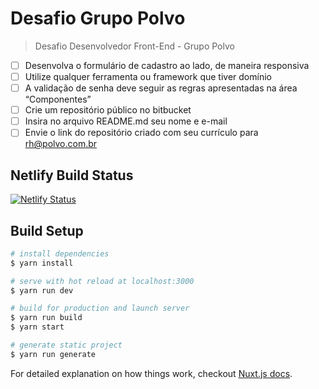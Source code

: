 # Desafio Grupo Polvo

> Desafio Desenvolvedor Front-End - Grupo Polvo

 - [ ] Desenvolva o formulário de cadastro ao lado, de maneira responsiva
 - [ ] Utilize qualquer ferramenta ou framework que tiver domínio
 - [ ] A validação de senha deve seguir as regras apresentadas na área “Componentes”
 - [ ] Crie um repositório público no bitbucket
 - [ ] Insira no arquivo README.md seu nome e e-mail
 - [ ] Envie o link do repositório criado com seu currículo para rh@polvo.com.br

## Netlify Build Status

[![Netlify Status](https://api.netlify.com/api/v1/badges/f3cd8105-83a3-4c45-8dad-248ba239881f/deploy-status)](https://app.netlify.com/sites/desafio-grupo-polvo/deploys)

## Build Setup

``` bash
# install dependencies
$ yarn install

# serve with hot reload at localhost:3000
$ yarn run dev

# build for production and launch server
$ yarn run build
$ yarn start

# generate static project
$ yarn run generate
```

For detailed explanation on how things work, checkout [Nuxt.js docs](https://nuxtjs.org).
